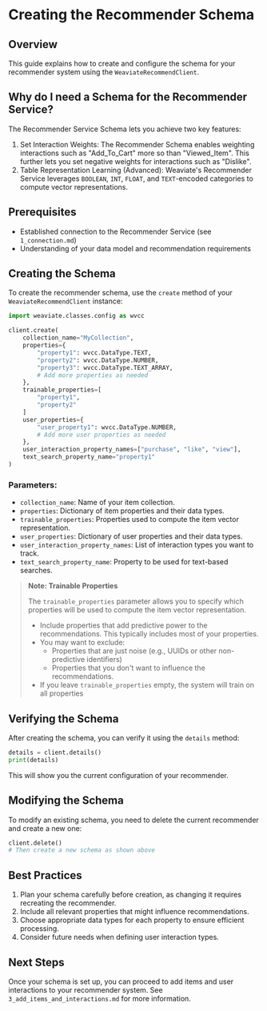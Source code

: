 # Creating the Recommender Schema

## Overview
This guide explains how to create and configure the schema for your recommender system using the `WeaviateRecommendClient`.

## Why do I need a Schema for the Recommender Service?

The Recommender Service Schema lets you achieve two key features:

1. Set Interaction Weights: The Recommender Schema enables weighting interactions such as "Add_To_Cart" more so than "Viewed_Item". This further lets you set negative weights for interactions such as "Dislike".
2. Table Representation Learning (Advanced): Weaviate's Recommender Service leverages `BOOLEAN`, `INT`, `FLOAT`, and `TEXT`-encoded categories to compute vector representations.

## Prerequisites
- Established connection to the Recommender Service (see `1_connection.md`)
- Understanding of your data model and recommendation requirements

## Creating the Schema

To create the recommender schema, use the `create` method of your `WeaviateRecommendClient` instance:

```python
import weaviate.classes.config as wvcc

client.create(
    collection_name="MyCollection",
    properties={
        "property1": wvcc.DataType.TEXT,
        "property2": wvcc.DataType.NUMBER,
        "property3": wvcc.DataType.TEXT_ARRAY,
        # Add more properties as needed
    },
    trainable_properties=[
        "property1",
        "property2"
    ]
    user_properties={
        "user_property1": wvcc.DataType.NUMBER,
        # Add more user properties as needed
    },
    user_interaction_property_names=["purchase", "like", "view"],
    text_search_property_name="property1"
)
```

### Parameters:

- `collection_name`: Name of your item collection.
- `properties`: Dictionary of item properties and their data types.
- `trainable_properties`: Properties used to compute the item vector representation.
- `user_properties`: Dictionary of user properties and their data types.
- `user_interaction_property_names`: List of interaction types you want to track.
- `text_search_property_name`: Property to be used for text-based searches.

> **Note: Trainable Properties**
>
> The `trainable_properties` parameter allows you to specify which properties will be used to compute the item vector representation.
>
> - Include properties that add predictive power to the recommendations. This typically includes most of your properties.
> - You may want to exclude:
>   - Properties that are just noise (e.g., UUIDs or other non-predictive identifiers)
>   - Properties that you don't want to influence the recommendations.
> - If you leave `trainable_properties` empty, the system will train on all properties

## Verifying the Schema

After creating the schema, you can verify it using the `details` method:

```python
details = client.details()
print(details)
```

This will show you the current configuration of your recommender.

## Modifying the Schema

To modify an existing schema, you need to delete the current recommender and create a new one:

```python
client.delete()
# Then create a new schema as shown above
```

## Best Practices

1. Plan your schema carefully before creation, as changing it requires recreating the recommender.
2. Include all relevant properties that might influence recommendations.
3. Choose appropriate data types for each property to ensure efficient processing.
4. Consider future needs when defining user interaction types.

## Next Steps

Once your schema is set up, you can proceed to add items and user interactions to your recommender system. See `3_add_items_and_interactions.md` for more information.
